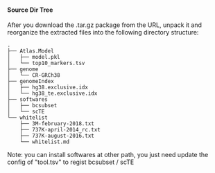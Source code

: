 #### Source Dir Tree

After you download the .tar.gz package from the URL, unpack it and reorganize the extracted files into the following directory structure:

```shell
.
├── Atlas.Model
│   ├── model.pkl
│   └── top10_markers.tsv
├── genome
│   └── CR-GRCh38
├── genomeIndex
│   ├── hg38.exclusive.idx
│   └── hg38_te.exclusive.idx
├── softwares
│   ├── bcsubset
│   └── scTE
└── whitelist
    ├── 3M-february-2018.txt
    ├── 737K-april-2014_rc.txt
    ├── 737K-august-2016.txt
    └── whitelist.md
```
Note: you can install softwares at other path, you just need update the config of "tool.tsv" to regist bcsubset / scTE
